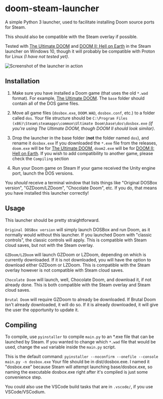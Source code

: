 # doom-steam-launcher
A simple Python 3 launcher, used to facilitate installing Doom source ports for Steam.

This should also be compatible with the Steam overlay if possible.

Tested with [The Ultimate DOOM](https://store.steampowered.com/app/2280/) and [DOOM II: Hell on Earth](https://store.steampowered.com/app/2300/) in the Steam launcher on Windows 10,
though it will probably be compatible with Proton for Linux *(I have not tested yet)*.

![Screenshot of the launcher in action](https://user-images.githubusercontent.com/39468657/109404115-0fc72580-7931-11eb-8b57-58b234472158.png)

## Installation

1. Make sure you have installed a Doom game (that uses the old `*.wad` format). For example, [The Ultimate DOOM](https://store.steampowered.com/app/2280/).
The `base` folder should contain all of the DOS game files.

2. Move all game files (`dosbox.exe`, `DOOM.WAD`, `dosbox.conf`, etc.) to a folder called `dos`.
Your file structure should be `C:\Program Files (x86)\Steam\steamapps\common\Ultimate Doom\base\dos\dosbox.exe` *(if you're using The Ultimate DOOM, though DOOM II should look similar)*.

3. Drop the launcher in the base folder (**not** the folder named `dos`), and rename it `dosbox.exe`
If you downloaded the `*.exe` file from the releases, `doom.exe` will be for [The Ultimate DOOM](https://store.steampowered.com/app/2280/), `doom2.exe` will be for [DOOM II: Hell on Earth](https://store.steampowered.com/app/2300/).
If you wish to add compatibility to another game, please check the `Compiling` section

4. Run your Doom game on Steam
If your game received the Unity engine port, launch the DOS versions.

You *should* receive a terminal window that lists things like "Original DOSBox version", "GZDoom/LZDoom", "Chocolate Doom", etc.
If you do, that means you have installed this launcher correctly!

## Usage
This launcher should be pretty straightforward.

`Original DOSBox version` will simply launch DOSBox and run Doom, as it normally would without this launcher.
If you launched Doom with "classic controls", the classic controls will apply.
This is compatible with Steam cloud saves, but not with the Steam overlay.

`GZDoom/LZDoom` will launch GZDoom or LZDoom, depending on which is currently downloaded.
If it is not downloaded, you will have the option to download either GZDoom or LZDoom.
This is compatible with the Steam overlay however is not compatible with Steam cloud saves.

`Chocolate Doom` will launch, well, Chocolate Doom, and download it, if not already done.
This is both compatible with the Steam overlay and Steam cloud saves.

`Brutal Doom` will require GZDoom to already be downloaded.
If Brutal Doom isn't already downloaded, it will do so.
If it is already downloaded, it will give the user the opportunity to update it.

## Compiling
To compile, use `pyinstaller` to compile `main.py` to an \*.exe file that can be launched by Steam.
If you wanted to change which `*.wad` file that would be used, change the `wad` variable inside the `main.py` script.

This is the default command:
`pyinstaller --noconfirm --onefile --console  main.py -n dosbox.exe`
Your file should be in dist/dosbox.exe. I named it "dosbox.exe" because Steam will attempt launching base/dosbox.exe, 
so naming the executable dosbox.exe right after it's compiled is just some convenience step.

You could also use the VSCode build tasks that are in `.vscode/`, if you use VSCode/VSCodium.
